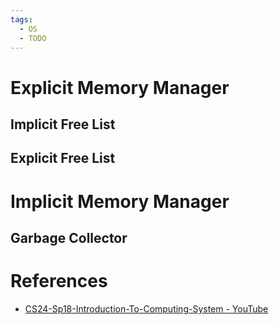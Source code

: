 ```yaml
---
tags:
  - OS
  - TODO
---
```


# Explicit Memory Manager

## Implicit Free List

## Explicit Free List

# Implicit Memory Manager

## Garbage Collector

# References

- [CS24-Sp18-Introduction-To-Computing-System - YouTube](https://youtube.com/playlist?list=PL3swII2vlVoXiqUBV524pKEsP1iBN4UBU&si=B_w5UOwuIXVU-pq_)
